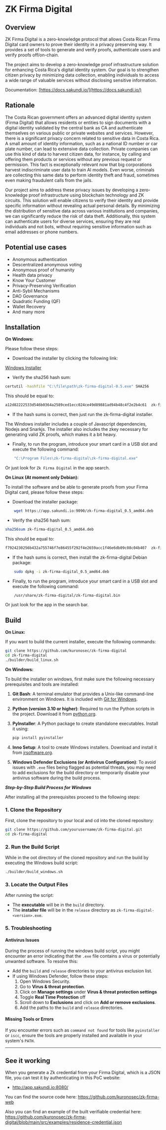 # ZK Firma Digital

## Overview

ZK Firma Digital is a zero-knowledge protocol that allows Costa Rican Firma Digital card 
owners to prove their identity in a privacy preserving way. It provides a set of tools
to generate and verify proofs, authenticate users and verify proofs off/on-chain.

The project aims to develop a zero-knowledge proof infrastructure solution for enhancing
Costa Rica's digital identity system. Our goal is to strengthen citizen privacy by minimizing
data collection, enabling individuals to access a wide range of valuable services without
disclosing sensitive information.

Documentation: [https://docs.sakundi.io/](https://docs.sakundi.io/)

## Rationale

The Costa Rican government offers an advanced digital identity system (Firma Digital) that allows residents or entities to sign documents with a digital identity validated by the central bank as CA and authenticate themselves on various public or private websites and services.
However, there is a significant privacy concern related to sensitive data in Costa Rica. A small amount of identity information, such as a national ID number or car plate number, can lead to extensive data collection. Private companies can use this kind of data to harvest citizen data, for instance, by calling and offering them products or services without any previous request or permission. This fact is exceptionally relevant now that big corporations harvest indiscriminate user data to train AI models. Even worse, criminals are collecting this same data to perform identity theft and fraud, sometimes even making fraudulent calls from the jails.

Our project aims to address these privacy issues by developing a zero-knowledge proof infrastructure using blockchain technology and ZK circuits. This solution will enable citizens to verify their identity and provide specific information without revealing actual personal details. By minimizing the distribution of sensitive data across various institutions and companies, we can significantly reduce the risk of data theft. Additionally, this system can authenticate users for diverse services, ensuring they are real individuals and not bots, without requiring sensitive information such as email addresses or phone numbers.

## Potential use cases

* Anonymous authentication
* Descentralized anonymous voting
* Anonymous proof of humanity
* Health data privacy
* Know Your Customer
* Privacy-Preserving Verification
* Anti-Sybil Mechanisms
* DAO Governance
* Quadratic Funding (QF)
* Wallet Recovery
* And many more

## Installation

**On Windows:**

Please follow these steps:

* Download the installer by clicking the following link:

[Windows Installer](https://app.sakundi.io:9090/zk-firma-digital-0.5.exe)

* Verify the sha256 hash sum:
```bash
certutil -hashfile "C:\file\path\zk-firma-digital-0.5.exe" SHA256
```
This should be equal to:
```bash
a12d82222533d546b0364a2589ced1ecc024ce49d89881ad94b48c4f2e2b4c61  zk-firma-digital-0.5.exe
```
* If the hash sums is correct, then just run the zk-firma-digital installer.

The Windows installer includes a couple of Javascript dependencies, Nodejs and Snarkjs. The installer also
includes the zkey necessary for generating valid ZK proofs, which makes it a bit heavy.

* Finally, to run the program, introduce your smart card in a USB slot and execute the following command:

```bash
    "C:\Program Files\zk-firma-digital\zk-firma-digital.exe"
```
Or just look for ```Zk Firma Digital``` in the app search.

**On Linux (At moment only Debian):**

To install the software and be able to generate proofs from your Firma Digital card, please follow these steps:
* Download the installer package:
```bash
    wget https://app.sakundi.io:9090/zk-firma-digital_0.5_amd64.deb
```
* Verify the sha256 hash sum:
```bash
sha256sum zk-firma-digital_0.5_amd64.deb
```
This should be equal to:
```bash
f7924230256b432a755746f7e86455f292f4e2659acc1f46e6db09c08c04b407  zk-firma-digital_0.5_amd64.deb
```
* If the hash sums is correct, then install the zk-firma-digital Debian package:
```bash
    sudo dpkg -i zk-firma-digital_0.5_amd64.deb
```
* Finally, to run the program, introduce your smart card in a USB slot and execute the following command:

```bash
    /usr/share/zk-firma-digital/zk-firma-digital.bin
```
Or just look for the app in the search bar.

## Build

**On Linux:**

If you want to build the current installer, execute the following commands:

```bash
git clone https://github.com/kuronosec/zk-firma-digital
cd zk-firma-digital
./builder/build_linux.sh
```

**On Windows:**

To build the installer on windows, first make sure the following necessary prerequisites and tools are installed:


1. **Git Bash**: A terminal emulator that provides a Unix-like command-line environment on Windows. It is included with [Git for Windows](https://gitforwindows.org/).

2. **Python (version 3.10 or higher)**: Required to run the Python scripts in the project. Download it from [python.org](https://www.python.org/downloads/).

3. **PyInstaller**: A Python package to create standalone executables. Install it using:
   ```bash
   pip install pyinstaller
   ```

4. **Inno Setup**: A tool to create Windows installers. Download and install it from [jrsoftware.org](https://jrsoftware.org/).

5. **Windows Defender Exclusions (or Antivirus Configuration)**: To avoid issues with `.exe` files being flagged as potential threats, you may need to add exclusions for the build directory or temporarily disable your antivirus software during the build process.



***Step-by-Step Build Process for Windows***

After installing all the prerequisites proceed to the following steps:

### 1. Clone the Repository
First, clone the repository to your local and cd into the cloned repository:
```bash
git clone https://github.com/yourusername/zk-firma-digital.git
cd zk-firma-digital
```


### 2. Run the Build Script
While in the oot directory of the cloned repository and run the build by executing the Windows build script:
```bash
./builder/build_windows.sh
```


### 3. Locate the Output Files
After running the script:
- The **executable** will be in the `build` directory.
- The **installer file** will be in the `release` directory as `zk-firma-digital-<version>.exe`.

### 5. Troubleshooting
#### Antivirus Issues
During the process of running the windows build script, you might encounter an error indicating that the `.exe` file contains a virus or potentially unwanted software. To resolve this:
- Add the `build` and `release` directories to your antivirus exclusion list.
- If using Windows Defender, follow these steps:
  1. Open Windows Security.
  2. Go to **Virus & threat protection**.
  3. Click on **Manage settings** under **Virus & threat protection settings**
  4. Toggle **Real Time Protection** off
  4. Scroll down to **Exclusions** and click on **Add or remove exclusions**.
  5. Add the paths to the `build` and `release` directories.

#### Missing Tools or Errors
If you encounter errors such as `command not found` for tools like `pyinstaller` or `iscc`, ensure the tools are properly installed and available in your system's `PATH`.

---


## See it working
When you generate a Zk credential from your Firma Digital, which is a JSON file, you can test it by authenticating in this PoC website:

* http://app.sakundi.io:8080/

You can find the source code here: https://github.com/kuronosec/zk-firma-web

Also you can find an example of the built verifiable credential here: https://github.com/kuronosec/zk-firma-digital/blob/main/src/examples/residence-credential.json
